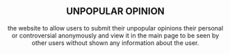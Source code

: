 <html>
   <body> 
      <h2 align="center">UNPOPULAR OPINION</h2>
      <p align="center">
          the website to allow users to submit their unpopular opinions their personal or controversial anonymously and view it in the main page to be seen by other users without shown any information about the user.
        
   
